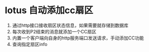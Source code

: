 # lotus 自动添加cc扇区

1. 通过http接口接收扇区状态信息，如果需要就存储到数据库
2. 每次收到P2结束的消息就添加一个CC扇区 
3. 内置一个客户端向自身的http服务端口发送请求，手动添加CC功能
4. 查询指定扇区info
